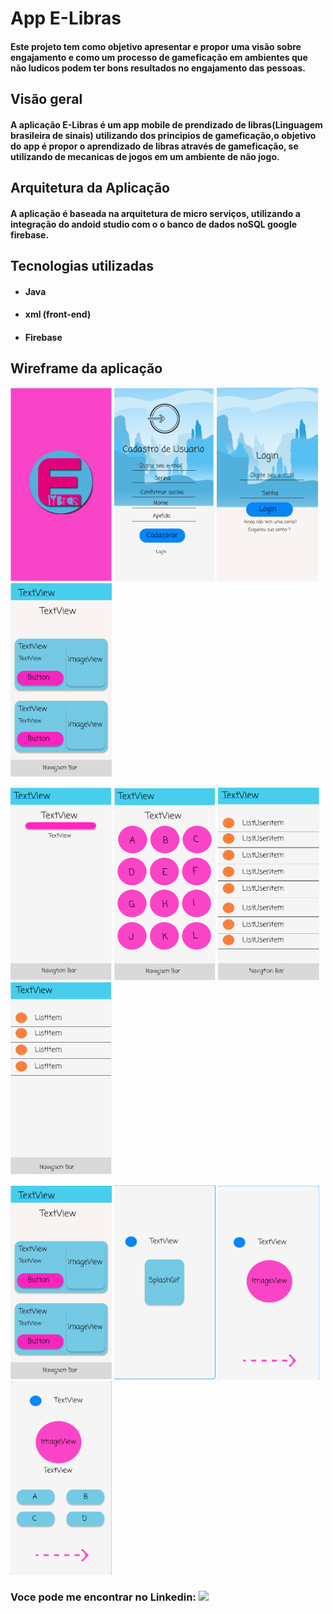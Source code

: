 # App E-Libras
<h4>Este projeto tem como objetivo apresentar e propor uma visão sobre engajamento e como um processo de gameficação em ambientes que não ludicos podem ter bons resultados no engajamento das pessoas.<h4>

## Visão geral
<h4>A aplicação E-Libras é um app mobile de prendizado de libras(Linguagem brasileira de sinais) utilizando dos principios de gameficação,o objetivo do app é propor o aprendizado de libras através de gameficação, se utilizando de mecanicas de jogos em um ambiente de não jogo.</h4>


## Arquitetura da Aplicação
<h4>A aplicação é baseada na arquitetura de micro serviços, utilizando a integração do andoid studio com o o banco de dados noSQL google firebase.</h4>


## Tecnologias utilizadas
* <h4>Java</h4> 
* <h4>xml (front-end)</h4>
* <h4>Firebase</h4>



## Wireframe da aplicação 

<p align= "left">
<img src="https://github.com/augustojulio-code/WireframeRepository/blob/master/E_libras/WireSplashScreen.PNG" width = 162px />
<img src="https://github.com/augustojulio-code/WireframeRepository/blob/master/E_libras/WireRegisterScreen.PNG" width = 160px />
<img src="https://github.com/augustojulio-code/WireframeRepository/blob/master/E_libras/WireLoginScreen.PNG" width = 162px/>
<img src="https://github.com/augustojulio-code/WireframeRepository/blob/master/E_libras/WireHomeScreen.PNG" width = 162px />
</p>

<p align= "left">
<img src="https://github.com/augustojulio-code/WireframeRepository/blob/master/E_libras/WireDashboardScreen.PNG" width = 162px />
<img src="https://github.com/augustojulio-code/WireframeRepository/blob/master/E_libras/WireAlfabetoScreen.PNG" width = 162px />
<img src="https://github.com/augustojulio-code/WireframeRepository/blob/master/E_libras/WireRankingScreen.PNG" width = 162px/>
<img src="https://github.com/augustojulio-code/WireframeRepository/blob/master/E_libras/WireOptionsScreen.PNG" width = 162px />
</p>

<p align= "left">
<img src="https://github.com/augustojulio-code/WireframeRepository/blob/master/E_libras/WireHomeScreen.PNG" width = 162px />
<img src="https://github.com/augustojulio-code/WireframeRepository/blob/master/E_libras/WireSplashGifScreen.PNG" width = 162px />
<img src="https://github.com/augustojulio-code/WireframeRepository/blob/master/E_libras/WireStudyScreen.PNG" width = 162px/>
<img src="https://github.com/augustojulio-code/WireframeRepository/blob/master/E_libras/WireActivityScreen.PNG" width = 162px />
</p>

### Voce pode me encontrar no Linkedin: <a href="https://www.linkedin.com/in/julio-augusto-a99308119/"><img src="https://media1.giphy.com/media/HQTYdpx1yhxWpugAi2/giphy.gif?cid=ecf05e475wvxroh7lso1o43rzmla6dixesq4ozeuow979u1j&rid=giphy.gif&ct=s" width=50> 
  </a>
